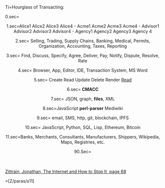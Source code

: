 Ti=Hourglass of Transacting:

0.sec=<center>

1.sec=Alice1 Alice2 Alice3 Alice4 - Acme1 Acme2 Acme3 Acme4 - Advisor1 Advisor2 Advisor3 Advisor4 - Agency1 Agency2 Agency3 Agency 4 
 
2.sec=   Selling, Trading, Supply Chains, Banking, Medical, Permits, Organization, Accounting, Taxes, Reporting

3.sec=                       Find, Discuss, Specify, Agree, Deliver, Pay, Notify, Dispute, Resolve, Rate

4.sec=                                                       Browser, App, Editor, IDE, Transaction System, MS Word

5.sec=                                                            Create Read Update Delete Render <a href="index.php?action=doc&file=S/About/Conference/Share_0.md">Read</a> 

6.sec=<span style="text-transform:uppercase"><b>             Cmacc                            </b></span>

7.sec=                                                                   JSON, graph, <b>files</b>, XML

8.sec=JavaScript <b>perl-parser</b> Mediwiki 

9.sec=                                   email, SMS, http, git, blockchain, IPFS  

10.sec=                         JavaScript, Python, SQL, Lisp, Ethereum, Bitcoin

11.sec=Banks, Merchants, Consultants, Manufacturers, Shippers, Wikipedia, Maps, Registries,  etc.


90.Sec=</center><br><br><a href="https://books.google.fr/books?id=NiATs-C6nlQC&lpg=PP1&dq=isbn%3A0300145349&pg=PA68#v=onepage&q&f=false">Zittrain, Jonathan, The Internet and How to Stop It, page 68</a>
 
=[Z/paras/s11]